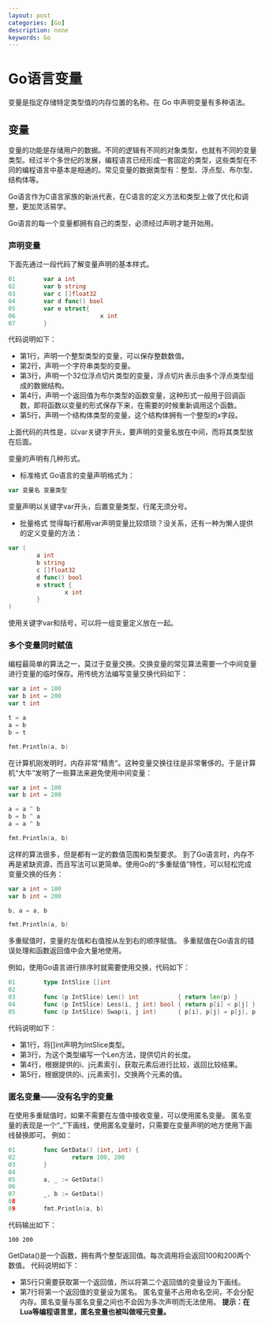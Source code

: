 ```yaml
---
layout: post
categories: [Go]
description: none
keywords: Go
---
```

# Go语言变量
变量是指定存储特定类型值的内存位置的名称。在 Go 中声明变量有多种语法。

## 变量
变量的功能是存储用户的数据。不同的逻辑有不同的对象类型，也就有不同的变量类型。经过半个多世纪的发展，编程语言已经形成一套固定的类型，这些类型在不同的编程语言中基本是相通的。常见变量的数据类型有：整型、浮点型、布尔型、结构体等。

Go语言作为C语言家族的新派代表，在C语言的定义方法和类型上做了优化和调整，更加灵活易学。

Go语言的每一个变量都拥有自己的类型，必须经过声明才能开始用。

### 声明变量
下面先通过一段代码了解变量声明的基本样式。
```go
01        var a int
02        var b string
03        var c []float32
04        var d func() bool
05        var e struct{
06                        x int
07        }
```
代码说明如下：
- 第1行，声明一个整型类型的变量，可以保存整数数值。
- 第2行，声明一个字符串类型的变量。
- 第3行，声明一个32位浮点切片类型的变量，浮点切片表示由多个浮点类型组成的数据结构。
- 第4行，声明一个返回值为布尔类型的函数变量，这种形式一般用于回调函数，即将函数以变量的形式保存下来，在需要的时候重新调用这个函数。
- 第5行，声明一个结构体类型的变量，这个结构体拥有一个整型的x字段。

上面代码的共性是，以var关键字开头，要声明的变量名放在中间，而将其类型放在后面。

变量的声明有几种形式。
- 标准格式
Go语言的变量声明格式为：
```go
var 变量名 变量类型
```
变量声明以关键字var开头，后置变量类型，行尾无须分号。

- 批量格式
觉得每行都用var声明变量比较烦琐？没关系，还有一种为懒人提供的定义变量的方法：
```go
var (
        a int
        b string
        c []float32
        d func() bool
        e struct {
                x int
        }
) 
```
使用关键字var和括号，可以将一组变量定义放在一起。

### 多个变量同时赋值
编程最简单的算法之一，莫过于变量交换。交换变量的常见算法需要一个中间变量进行变量的临时保存。用传统方法编写变量交换代码如下：
```go
var a int = 100
var b int = 200
var t int

t = a
a = b
b = t

fmt.Println(a, b)
```
在计算机刚发明时，内存非常“精贵”。这种变量交换往往是非常奢侈的。于是计算机“大牛”发明了一些算法来避免使用中间变量：
```go
var a int = 100
var b int = 200

a = a ^ b
b = b ^ a
a = a ^ b

fmt.Println(a, b)
```
这样的算法很多，但是都有一定的数值范围和类型要求。
到了Go语言时，内存不再是紧缺资源，而且写法可以更简单。使用Go的“多重赋值”特性，可以轻松完成变量交换的任务：
```go
var a int = 100
var b int = 200

b, a = a, b

fmt.Println(a, b)
```
多重赋值时，变量的左值和右值按从左到右的顺序赋值。 多重赋值在Go语言的错误处理和函数返回值中会大量地使用。

例如，使用Go语言进行排序时就需要使用交换，代码如下：
```go
01        type IntSlice []int
02        
03        func (p IntSlice) Len() int           { return len(p) }
04        func (p IntSlice) Less(i, j int) bool { return p[i] < p[j] }
05        func (p IntSlice) Swap(i, j int)      { p[i], p[j] = p[j], p[i] }
```
代码说明如下：
- 第1行，将[]int声明为IntSlice类型。
- 第3行，为这个类型编写一个Len方法，提供切片的长度。
- 第4行，根据提供的i、j元素索引，获取元素后进行比较，返回比较结果。
- 第5行，根据提供的i、j元素索引，交换两个元素的值。

### 匿名变量——没有名字的变量
在使用多重赋值时，如果不需要在左值中接收变量，可以使用匿名变量。 匿名变量的表现是一个“_”下画线，使用匿名变量时，只需要在变量声明的地方使用下画线替换即可。 例如：
```go
01        func GetData() (int, int) {
02                return 100, 200
03        }
04        
05        a, _ := GetData()
06        
07        _, b := GetData()
08        
09        fmt.Println(a, b)
```
代码输出如下：
```
100 200
```
GetData()是一个函数，拥有两个整型返回值。每次调用将会返回100和200两个数值。
代码说明如下：
- 第5行只需要获取第一个返回值，所以将第二个返回值的变量设为下画线。
- 第7行将第一个返回值的变量设为匿名。
匿名变量不占用命名空间，不会分配内存。匿名变量与匿名变量之间也不会因为多次声明而无法使用。
**提示：在Lua等编程语言里，匿名变量也被叫做哑元变量。**


